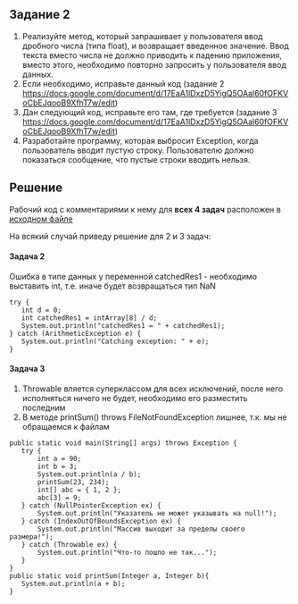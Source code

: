 ## Задание 2

1. Реализуйте метод, который запрашивает у пользователя ввод дробного числа (типа float), и возвращает введенное значение. Ввод текста вместо числа не должно приводить к падению приложения, вместо этого, необходимо повторно запросить у пользователя ввод данных.
2. Если необходимо, исправьте данный код (задание 2 https://docs.google.com/document/d/17EaA1lDxzD5YigQ5OAal60fOFKVoCbEJqooB9XfhT7w/edit)
3. Дан следующий код, исправьте его там, где требуется (задание 3 https://docs.google.com/document/d/17EaA1lDxzD5YigQ5OAal60fOFKVoCbEJqooB9XfhT7w/edit)
4. Разработайте программу, которая выбросит Exception, когда пользователь вводит пустую строку. Пользователю должно показаться сообщение, что пустые строки вводить нельзя.

## Решение

Рабочий код с комментариями к нему для **всех 4 задач** расположен в [исходном файле](https://github.com/allseenn/exceptions/blob/main/02.Tasks/Task02/src/main/java/App.java)

На всякий случай приведу решение для 2 и 3 задач:

#### Задача 2

Ошибка в типе данных у переменной catchedRes1 - необходимо выставить int, т.е. иначе будет возвращаться тип NaN

```
try {
   int d = 0;
   int catchedRes1 = intArray[8] / d;
   System.out.println("catchedRes1 = " + catchedRes1);
} catch (ArithmeticException e) {
   System.out.println("Catching exception: " + e);
}
```

#### Задача 3

1. Throwable вляется суперклассом для всех исключений, после него исполняться ничего не будет, необходимо его разместить последним
2. В методе printSum() throws FileNotFoundException лишнее, т.к. мы не обращаемся к файлам

```
public static void main(String[] args) throws Exception {
   try {
       int a = 90;
       int b = 3;
       System.out.println(a / b);
       printSum(23, 234);
       int[] abc = { 1, 2 };
       abc[3] = 9;
   } catch (NullPointerException ex) {
       System.out.println("Указатель не может указывать на null!");
   } catch (IndexOutOfBoundsException ex) {
       System.out.println("Массив выходит за пределы своего размера!");
   } catch (Throwable ex) {
       System.out.println("Что-то пошло не так...");
   } 
}
public static void printSum(Integer a, Integer b){
   System.out.println(a + b);
}

```
